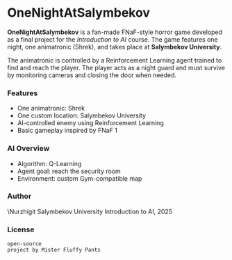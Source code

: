 # OneNightAtSalymbekov

**OneNightAtSalymbekov** is a fan-made FNaF-style horror game developed as a final project for the *Introduction to AI* course. The game features one night, one animatronic (Shrek), and takes place at **Salymbekov University**.

The animatronic is controlled by a Reinforcement Learning agent trained to find and reach the player. The player acts as a night guard and must survive by monitoring cameras and closing the door when needed.

### Features

* One animatronic: Shrek
* One custom location: Salymbekov University
* AI-controlled enemy using Reinforcement Learning
* Basic gameplay inspired by FNaF 1

### AI Overview

* Algorithm: Q-Learning
* Agent goal: reach the security room
* Environment: custom Gym-compatible map

### Author

\Nurzhigit
Salymbekov University
Introduction to AI, 2025

### License

```text
open-source
project by Mister Fluffy Pants 
```
